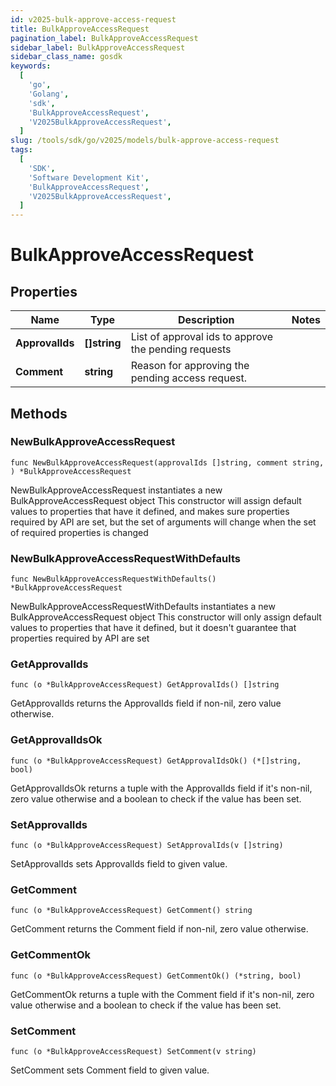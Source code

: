 ```yaml
---
id: v2025-bulk-approve-access-request
title: BulkApproveAccessRequest
pagination_label: BulkApproveAccessRequest
sidebar_label: BulkApproveAccessRequest
sidebar_class_name: gosdk
keywords:
  [
    'go',
    'Golang',
    'sdk',
    'BulkApproveAccessRequest',
    'V2025BulkApproveAccessRequest',
  ]
slug: /tools/sdk/go/v2025/models/bulk-approve-access-request
tags:
  [
    'SDK',
    'Software Development Kit',
    'BulkApproveAccessRequest',
    'V2025BulkApproveAccessRequest',
  ]
---
```


# BulkApproveAccessRequest

## Properties

| Name | Type | Description | Notes |
| --- | --- | --- | --- |
| **ApprovalIds** | **[]string** | List of approval ids to approve the pending requests |
| **Comment** | **string** | Reason for approving the pending access request. |

## Methods

### NewBulkApproveAccessRequest

`func NewBulkApproveAccessRequest(approvalIds []string, comment string, ) *BulkApproveAccessRequest`

NewBulkApproveAccessRequest instantiates a new BulkApproveAccessRequest object This constructor will assign default values to properties that have it defined, and makes sure properties required by API are set, but the set of arguments will change when the set of required properties is changed

### NewBulkApproveAccessRequestWithDefaults

`func NewBulkApproveAccessRequestWithDefaults() *BulkApproveAccessRequest`

NewBulkApproveAccessRequestWithDefaults instantiates a new BulkApproveAccessRequest object This constructor will only assign default values to properties that have it defined, but it doesn't guarantee that properties required by API are set

### GetApprovalIds

`func (o *BulkApproveAccessRequest) GetApprovalIds() []string`

GetApprovalIds returns the ApprovalIds field if non-nil, zero value otherwise.

### GetApprovalIdsOk

`func (o *BulkApproveAccessRequest) GetApprovalIdsOk() (*[]string, bool)`

GetApprovalIdsOk returns a tuple with the ApprovalIds field if it's non-nil, zero value otherwise and a boolean to check if the value has been set.

### SetApprovalIds

`func (o *BulkApproveAccessRequest) SetApprovalIds(v []string)`

SetApprovalIds sets ApprovalIds field to given value.

### GetComment

`func (o *BulkApproveAccessRequest) GetComment() string`

GetComment returns the Comment field if non-nil, zero value otherwise.

### GetCommentOk

`func (o *BulkApproveAccessRequest) GetCommentOk() (*string, bool)`

GetCommentOk returns a tuple with the Comment field if it's non-nil, zero value otherwise and a boolean to check if the value has been set.

### SetComment

`func (o *BulkApproveAccessRequest) SetComment(v string)`

SetComment sets Comment field to given value.
